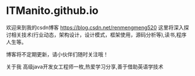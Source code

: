 # ITManito.github.io
欢迎来到我的csdn博客 https://blog.csdn.net/renmengmeng520
这里将深入探讨相关技术(行业动态，架构设计，设计模式，框架使用，源码分析等),读书,程序人生等。

博客将不定期更新，请小伙伴们随时关注哦！

关于我
高级java开发女工程师一枚,热爱学习分享,善于借助英语学技术
